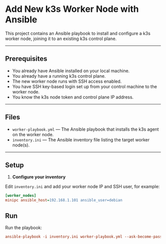 # Add New k3s Worker Node with Ansible

This project contains an Ansible playbook to install and configure a k3s worker node, joining it to an existing k3s control plane.

---

## Prerequisites

- You already have Ansible installed on your local machine.
- You already have a running k3s control plane.
- The new worker node runs with SSH access enabled.
- You have SSH key-based login set up from your control machine to the worker node.
- You know the k3s node token and control plane IP address.

---

## Files

- `worker-playbook.yml` — The Ansible playbook that installs the k3s agent on the worker node.
- `inventory.ini` — The Ansible inventory file listing the target worker node(s).

---

## Setup

1. **Configure your inventory**

Edit `inventory.ini` and add your worker node IP and SSH user, for example:

```ini
[worker_nodes]
minipc ansible_host=192.168.1.101 ansible_user=debian
```

## Run

Run the playbook:

```ini
ansible-playbook -i inventory.ini worker-playbook.yml --ask-become-pass